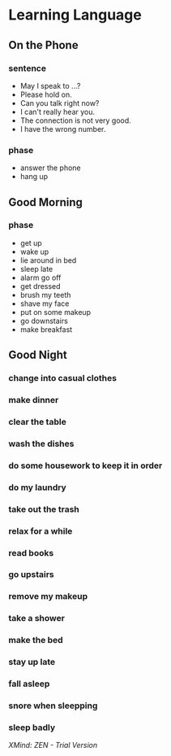 # Learning Language

## On the Phone

### sentence

- May I speak to ...?
- Please hold on.
- Can you talk right now?
- I can't really hear you.
- The connection is not very good.
- I have the wrong number.

### phase

- answer the phone
- hang up

## Good Morning

### phase

- get up
- wake up
- lie around in bed
- sleep late
- alarm go off
- get dressed
- brush my teeth
- shave my face
- put on some makeup
- go downstairs
- make breakfast

## Good Night

### change into casual clothes

### make dinner

### clear the table

### wash the dishes

### do some housework to keep it in order

### do my laundry

### take out the trash

### relax for a while

### read books

### go upstairs

### remove my makeup

### take a shower

### make the bed

### stay up late

### fall asleep

### snore when sleepping

### sleep badly

*XMind: ZEN - Trial Version*